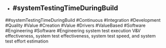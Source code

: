 - ## #systemTestingTimeDuringBuild
##systemTestingTimeDuringBuild #Continuous #Integration #Development #Quality #Value #Creation #Value #Drivers #ValueBased #Software #Engineering #Software #Engineering 
system test execution  V&V effectiveness, system test  effectiveness, system test speed,  and system test effort estimation

